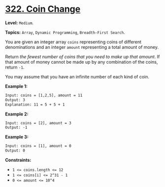 # [322. Coin Change](https://leetcode.com/problems/coin-change/)

**Level:** `Medium`.

**Topics:** `Array`, `Dynamic Programming`, `Breadth-First Search`.

You are given an integer array `coins` representing coins of different denominations and an integer `amount` representing a total amount of money.

Return _the fewest number of coins that you need to make up that amount_. If that amount of money cannot be made up by any combination of the coins, return `-1`.

You may assume that you have an infinite number of each kind of coin.

**Example 1:**

```txt
Input: coins = [1,2,5], amount = 11
Output: 3
Explanation: 11 = 5 + 5 + 1
```

**Example 2:**

```txt
Input: coins = [2], amount = 3
Output: -1
```

**Example 3:**

```txt
Input: coins = [1], amount = 0
Output: 0
```

**Constraints:**

- `1 <= coins.length <= 12`
- `1 <= coins[i] <= 2^31 - 1`
- `0 <= amount <= 10^4`
